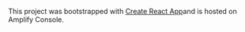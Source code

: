 This project was bootstrapped with [Create React App](https://github.com/facebook/create-react-app)and is hosted on Amplify Console.
